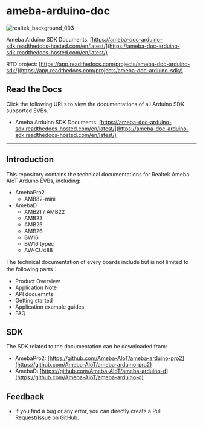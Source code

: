 # ameba-arduino-doc

![realtek_background_003](https://github.com/user-attachments/assets/083e2983-9c8d-49e0-bdda-049608ef91b2)

Ameba Arduino SDK Documents: [https://ameba-doc-arduino-sdk.readthedocs-hosted.com/en/latest/](https://ameba-doc-arduino-sdk.readthedocs-hosted.com/en/latest/)

RTD project: [https://app.readthedocs.com/projects/ameba-doc-arduino-sdk/](https://app.readthedocs.com/projects/ameba-doc-arduino-sdk/)

## Read the Docs
Click the following URLs to view the documentations of all Arduino SDK supported EVBs.
- Ameba Arduino SDK Documents: [https://ameba-doc-arduino-sdk.readthedocs-hosted.com/en/latest/](https://ameba-doc-arduino-sdk.readthedocs-hosted.com/en/latest/)

-----------------------------------------------------------------------------------------

## Introduction
This repository contains the technical documentations for Realtek Ameba AIoT Arduino EVBs, including:
- AmebaPro2
  - AMB82-mini
- AmebaD
  - AMB21 / AMB22
  - AMB23
  - AMB25
  - AMB26
  - BW16
  - BW16 typec
  - AW-CU488 

The technical documentation of every boards include but is not limited to the following parts：
- Product Overview
- Application Note
- API docuemnts
- Getting started 
- Application example guides
- FAQ

## SDK
The SDK related to the documentation can be downloaded from:
- AmebaPro2: [https://github.com/Ameba-AIoT/ameba-arduino-pro2](https://github.com/Ameba-AIoT/ameba-arduino-pro2)
- AmebaD: [https://github.com/Ameba-AIoT/ameba-arduino-d](https://github.com/Ameba-AIoT/ameba-arduino-d)

## Feedback
- If you find a bug or any error, you can directly create a Pull Request/Issue on GitHub.
